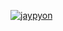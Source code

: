 <a href="https://www.linkedin.com/in/jaypyon/"><img src="https://github.com/user-attachments/assets/86af174c-0beb-40a8-a218-f137329b2e63" alt="jaypyon"></a>
<!-- <a href="https://nostaljic.hatenablog.com/"><img align="left" width="213" height="320" src="https://user-images.githubusercontent.com/72537190/137835282-7d675b61-ab08-48a6-ad02-c9601440bb10.gif"></a> -->
<!-- <img src="https://user-images.githubusercontent.com/72537190/137833565-f371681b-7db5-4ac8-b521-c9aafd187e2b.gif" alt="banner that says Jaeyong Park - software engineer alongside an illustration of jaypyon"> -->
